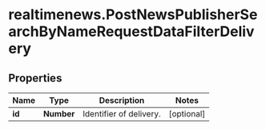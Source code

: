 # realtimenews.PostNewsPublisherSearchByNameRequestDataFilterDelivery

## Properties

Name | Type | Description | Notes
------------ | ------------- | ------------- | -------------
**id** | **Number** | Identifier of delivery. | [optional] 


